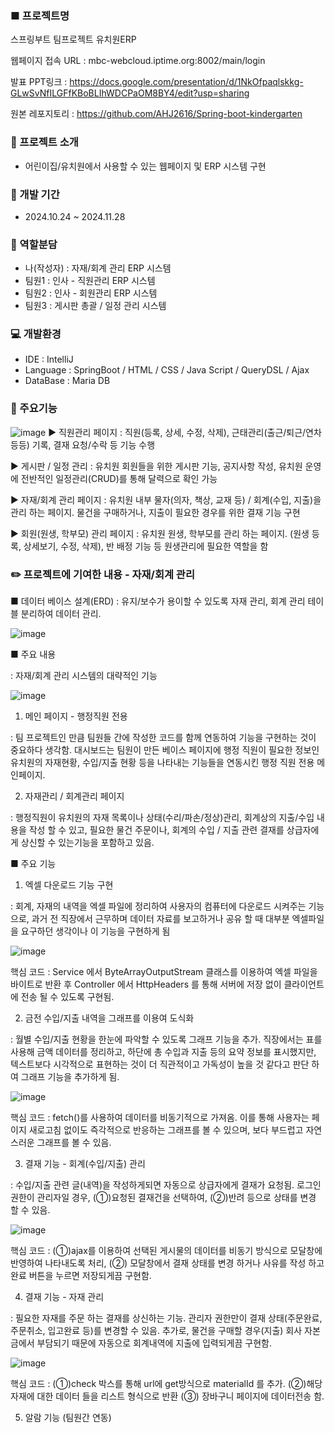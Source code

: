 ### ■ 프로젝트명
스프링부트 팀프로젝트 유치원ERP

웹페이지 접속 URL : mbc-webcloud.iptime.org:8002/main/login

발표 PPT링크 : https://docs.google.com/presentation/d/1NkOfpaqlskkg-GLwSvNfILGFfKBoBLIhWDCPaOM8BY4/edit?usp=sharing

원본 레포지토리 : https://github.com/AHJ2616/Spring-boot-kindergarten

### :seedling: 프로젝트 소개
- 어린이집/유치원에서 사용할 수 있는 웹페이지 및 ERP 시스템 구현

### :date: 개발 기간
- 2024.10.24 ~ 2024.11.28

### :open_hands: 역할분담
- 나(작성자) : 자재/회계 관리 ERP 시스템
- 팀원1 : 인사 - 직원관리 ERP 시스템
- 팀원2 : 인사 - 회원관리 ERP 시스템
- 팀원3 : 게시판 총괄 / 일정 관리 시스템

### :computer: 개발환경
- IDE : IntelliJ
- Language : SpringBoot / HTML / CSS / Java Script / QueryDSL / Ajax
- DataBase : Maria DB

### :file_folder: 주요기능
![image](https://github.com/user-attachments/assets/4de16560-02f9-4303-b004-3f4f75bfe198)
▶ 직원관리 페이지 : 직원(등록, 상세, 수정, 삭제), 근태관리(출근/퇴근/연차 등등) 기록, 결재 요청/수락 등 기능 수행

▶ 게시판 / 일정 관리 : 유치원 회원들을 위한 게시판 기능, 공지사항 작성, 유치원 운영에 전반적인 일정관리(CRUD)를 통해 달력으로 확인 가능 

▶ 자재/회계 관리 페이지 : 유치원 내부 물자(의자, 책상, 교재 등) / 회계(수입, 지출)을 관리 하는 페이지. 물건을 구매하거나, 지출이 필요한 경우를 위한 결재 기능 구현

▶ 회원(원생, 학부모) 관리 페이지 : 유치원 원생, 학부모를 관리 하는 페이지. (원생 등록, 상세보기, 수정, 삭제), 반 배정 기능 등 원생관리에 필요한 역할을 함

### :pencil2: 프로젝트에 기여한 내용 - 자재/회계 관리

■ 데이터 베이스 설계(ERD) : 유지/보수가 용이할 수 있도록 자재 관리, 회계 관리 테이블 분리하여 데이터 관리.

![image](https://github.com/user-attachments/assets/51c0c088-7d79-4c99-bb8a-99f0f94e5285)


■ 주요 내용

: 자재/회계 관리 시스템의 대략적인 기능

![image](https://github.com/user-attachments/assets/4864d60e-2b72-4a5d-90ba-7a431b6fbd15)

1. 메인 페이지 - 행정직원 전용

: 팀 프로젝트인 만큼 팀원들 간에 작성한 코드를 함께 연동하여 기능을 구현하는 것이 중요하다 생각함. 대시보드는 팀원이 만든 베이스 페이지에 행정 직원이 필요한 정보인 유치원의 자재현황, 수입/지출 현황 등을 나타내는
기능들을 연동시킨 행정 직원 전용 메인페이지.

2. 자재관리 / 회계관리 페이지

: 행정직원이 유치원의 자재 목록이나 상태(수리/파손/정상)관리, 회계상의 지출/수입 내용을 작성 할 수 있고, 필요한 물건 주문이나, 회계의 수입 / 지출 관련 결재를 상급자에게 상신할 수 있는기능을 포함하고 있음. 

■ 주요 기능


1. 엑셀 다운로드 기능 구현

: 회계, 자재의 내역을 엑셀 파일에 정리하여 사용자의 컴퓨터에 다운로드 시켜주는 기능으로, 과거 전 직장에서 근무하며 데이터 자료를 보고하거나 공유 할 때 대부분 엑셀파일을 요구하던 생각이나 이 기능을 구현하게 됨

![image](https://github.com/user-attachments/assets/483adc42-1d21-423e-b915-7aa5a9420202)

핵심 코드 : Service 에서 ByteArrayOutputStream 클래스를 이용하여 엑셀 파일을 바이트로 반환 후 Controller 에서 HttpHeaders 를 통해 서버에 저장 없이 클라이언트에 전송 될 수 있도록 구현됨. 
     
2. 금전 수입/지출 내역을 그래프를 이용여 도식화

: 월별 수입/지출 현황을 한눈에 파악할 수 있도록 그래프 기능을 추가. 직장에서는 표를 사용해 금액 데이터를 정리하고, 하단에 총 수입과 지출 등의 요약 정보를 표시했지만, 텍스트보다 시각적으로 표현하는 것이 더 직관적이고 가독성이 높을 것 같다고 판단
하여 그래프 기능을 추가하게 됨.

![image](https://github.com/user-attachments/assets/bef27cc1-22ba-4380-9a7d-0a7d0de884b6)

핵심 코드 : fetch()를 사용하여 데이터를 비동기적으로 가져옴. 이를 통해 사용자는 페이지 새로고침 없이도 즉각적으로 반응하는 그래프를 볼 수 있으며, 보다 부드럽고 자연스러운 그래프를 볼 수 있음.

3. 결재 기능 - 회계(수입/지출) 관리

: 수입/지출 관련 글(내역)을 작성하게되면 자동으로 상급자에게 결재가 요청됨. 로그인 권한이 관리자일 경우, (①)요청된 결재건을 선택하여, (②)반려 등으로 상태를 변경 할 수 있음.

![image](https://github.com/user-attachments/assets/57fb309f-0a1b-40d5-abe9-6530ffc97f1d)


핵심 코드 : (①)ajax를 이용하여 선택된 게시물의 데이터를 비동기 방식으로 모달창에 반영하여 나타내도록 처리, (②) 모달창에서 결재 상태를 변경 하거나 사유를 작성 하고 완료 버튼을 누르면 저장되게끔 구현함.

4. 결재 기능 - 자재 관리

: 필요한 자재를 주문 하는 결재를 상신하는 기능. 관리자 권한만이 결재 상태(주문완료, 주문취소, 입고완료 등)를 변경할 수 있음. 추가로, 물건을 구매할 경우(지출) 회사 자본금에서 부담되기 때문에 자동으로 회계내역에 지출에 입력되게끔 구현함.

![image](https://github.com/user-attachments/assets/3c5964ed-a5f6-4c69-9f33-f76787377798)


핵심 코드 : (①)check 박스를 통해 url에 get방식으로 materialId 를 추가. (②)해당 자재에 대한 데이터 들을 리스트 형식으로 반환 (③) 장바구니 페이지에 데이터전송 함.

5. 알람 기능 (팀원간 연동)
